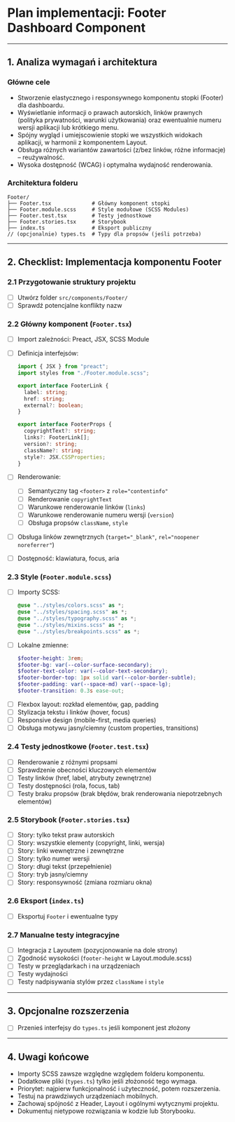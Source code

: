 # Plan implementacji: **Footer Dashboard Component**

---

## 1. Analiza wymagań i architektura

### Główne cele

- Stworzenie elastycznego i responsywnego komponentu stopki (Footer) dla dashboardu.
- Wyświetlanie informacji o prawach autorskich, linków prawnych (polityka prywatności, warunki użytkowania) oraz ewentualnie numeru wersji aplikacji lub krótkiego menu.
- Spójny wygląd i umiejscowienie stopki we wszystkich widokach aplikacji, w harmonii z komponentem Layout.
- Obsługa różnych wariantów zawartości (z/bez linków, różne informacje) – reużywalność.
- Wysoka dostępność (WCAG) i optymalna wydajność renderowania.

### Architektura folderu

```
Footer/
├── Footer.tsx             # Główny komponent stopki
├── Footer.module.scss     # Style modułowe (SCSS Modules)
├── Footer.test.tsx        # Testy jednostkowe
├── Footer.stories.tsx     # Storybook
├── index.ts               # Eksport publiczny
// (opcjonalnie) types.ts  # Typy dla propsów (jeśli potrzeba)
```

---

## 2. Checklist: Implementacja komponentu Footer

### 2.1 Przygotowanie struktury projektu

- [ ] Utwórz folder `src/components/Footer/`
- [ ] Sprawdź potencjalne konflikty nazw

### 2.2 Główny komponent (`Footer.tsx`)

- [ ] Import zależności: Preact, JSX, SCSS Module
- [ ] Definicja interfejsów:

  ```ts
  import { JSX } from "preact";
  import styles from "./Footer.module.scss";

  export interface FooterLink {
    label: string;
    href: string;
    external?: boolean;
  }

  export interface FooterProps {
    copyrightText?: string;
    links?: FooterLink[];
    version?: string;
    className?: string;
    style?: JSX.CSSProperties;
  }
  ```

- [ ] Renderowanie:
  - [ ] Semantyczny tag `<footer>` z `role="contentinfo"`
  - [ ] Renderowanie `copyrightText`
  - [ ] Warunkowe renderowanie linków (`links`)
  - [ ] Warunkowe renderowanie numeru wersji (`version`)
  - [ ] Obsługa propsów `className`, `style`
- [ ] Obsługa linków zewnętrznych (`target="_blank"`, `rel="noopener noreferrer"`)
- [ ] Dostępność: klawiatura, focus, aria

### 2.3 Style (`Footer.module.scss`)

- [ ] Importy SCSS:
  ```scss
  @use "../styles/colors.scss" as *;
  @use "../styles/spacing.scss" as *;
  @use "../styles/typography.scss" as *;
  @use "../styles/mixins.scss" as *;
  @use "../styles/breakpoints.scss" as *;
  ```
- [ ] Lokalne zmienne:
  ```scss
  $footer-height: 3rem;
  $footer-bg: var(--color-surface-secondary);
  $footer-text-color: var(--color-text-secondary);
  $footer-border-top: 1px solid var(--color-border-subtle);
  $footer-padding: var(--space-md) var(--space-lg);
  $footer-transition: 0.3s ease-out;
  ```
- [ ] Flexbox layout: rozkład elementów, gap, padding
- [ ] Stylizacja tekstu i linków (hover, focus)
- [ ] Responsive design (mobile-first, media queries)
- [ ] Obsługa motywu jasny/ciemny (custom properties, transitions)

### 2.4 Testy jednostkowe (`Footer.test.tsx`)

- [ ] Renderowanie z różnymi propsami
- [ ] Sprawdzenie obecności kluczowych elementów
- [ ] Testy linków (href, label, atrybuty zewnętrzne)
- [ ] Testy dostępności (rola, focus, tab)
- [ ] Testy braku propsów (brak błędów, brak renderowania niepotrzebnych elementów)

### 2.5 Storybook (`Footer.stories.tsx`)

- [ ] Story: tylko tekst praw autorskich
- [ ] Story: wszystkie elementy (copyright, linki, wersja)
- [ ] Story: linki wewnętrzne i zewnętrzne
- [ ] Story: tylko numer wersji
- [ ] Story: długi tekst (przepełnienie)
- [ ] Story: tryb jasny/ciemny
- [ ] Story: responsywność (zmiana rozmiaru okna)

### 2.6 Eksport (`index.ts`)

- [ ] Eksportuj `Footer` i ewentualne typy

### 2.7 Manualne testy integracyjne

- [ ] Integracja z Layoutem (pozycjonowanie na dole strony)
- [ ] Zgodność wysokości (`footer-height` w Layout.module.scss)
- [ ] Testy w przeglądarkach i na urządzeniach
- [ ] Testy wydajności
- [ ] Testy nadpisywania stylów przez `className` i `style`

---

## 3. Opcjonalne rozszerzenia

- [ ] Przenieś interfejsy do `types.ts` jeśli komponent jest złożony

---

## 4. Uwagi końcowe

- Importy SCSS zawsze względne względem folderu komponentu.
- Dodatkowe pliki (`types.ts`) tylko jeśli złożoność tego wymaga.
- Priorytet: najpierw funkcjonalność i użyteczność, potem rozszerzenia.
- Testuj na prawdziwych urządzeniach mobilnych.
- Zachowaj spójność z Header, Layout i ogólnymi wytycznymi projektu.
- Dokumentuj nietypowe rozwiązania w kodzie lub Storybooku.
